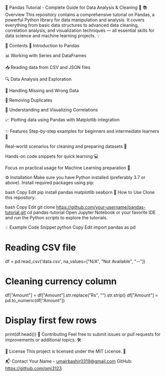 🐼 Pandas Tutorial - Complete Guide for Data Analysis & Cleaning 🚀
📚 Overview
This repository contains a comprehensive tutorial on Pandas, a powerful Python library for data manipulation and analysis.
It covers everything from basic data structures to advanced data cleaning, correlation analysis, and visualization techniques — all essential skills for data science and machine learning projects. 💡

📂 Contents
📌 Introduction to Pandas

📊 Working with Series and DataFrames

📥 Reading data from CSV and JSON files

🔍 Data Analysis and Exploration

🧹 Handling Missing and Wrong Data

🚫 Removing Duplicates

🔗 Understanding and Visualizing Correlations

📈 Plotting data using Pandas with Matplotlib integration

✨ Features
Step-by-step examples for beginners and intermediate learners 🎯

Real-world scenarios for cleaning and preparing datasets 🧼

Hands-on code snippets for quick learning 💻

Focus on practical usage for Machine Learning preparation 🤖

⚙️ Installation
Make sure you have Python installed (preferably 3.7 or above).
Install required packages using pip:

bash
Copy
Edit
pip install pandas matplotlib seaborn
🚀 How to Use
Clone this repository:

bash
Copy
Edit
git clone https://github.com/your-username/pandas-tutorial.git
cd pandas-tutorial
Open Jupyter Notebook or your favorite IDE and run the Python scripts to explore the tutorials.

💡 Example Code Snippet
python
Copy
Edit
import pandas as pd

# Reading CSV file
df = pd.read_csv('data.csv', na_values=["N/A", "Not Available", "--"])

# Cleaning currency column
df["Amount"] = df["Amount"].str.replace("Rs", "").str.strip()
df["Amount"] = pd.to_numeric(df["Amount"])

# Display first few rows
print(df.head())
🤝 Contributing
Feel free to submit issues or pull requests for improvements or additional topics. 🛠️

📄 License
This project is licensed under the MIT License. 📜

📬 Contact
Your Name – umairbashir0319@gmail.com
GitHub: https://github.com/omi3123
